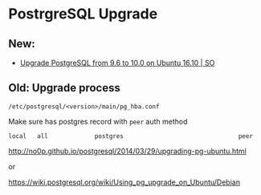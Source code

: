 # PostrgreSQL Upgrade

## New:

- [Upgrade PostgreSQL from 9.6 to 10.0 on Ubuntu 16.10 | SO](https://stackoverflow.com/questions/46687645/upgrade-postgresql-from-9-6-to-10-0-on-ubuntu-16-10)

## Old: Upgrade process

`/etc/postgresql/<version>/main/pg_hba.conf`

Make sure has postgres record with `peer` auth method

    local   all             postgres                                peer


http://no0p.github.io/postgresql/2014/03/29/upgrading-pg-ubuntu.html

or

https://wiki.postgresql.org/wiki/Using_pg_upgrade_on_Ubuntu/Debian

